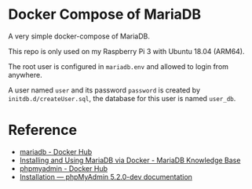 # Docker Compose of MariaDB

A very simple docker-compose of MariaDB.

This repo is only used on my Raspberry Pi 3 with Ubuntu 18.04 (ARM64).

The root user is configured in `mariadb.env` and allowed to login from anywhere.

A user named `user` and its password `password` is created by
`initdb.d/createUser.sql`, the database for this user is named `user_db`.

# Reference

* [mariadb - Docker Hub](https://hub.docker.com/_/mariadb)
* [Installing and Using MariaDB via Docker - MariaDB Knowledge Base](https://mariadb.com/kb/en/installing-and-using-mariadb-via-docker/)
* [phpmyadmin - Docker Hub](https://hub.docker.com/_/phpmyadmin)
* [Installation — phpMyAdmin 5.2.0-dev documentation](https://docs.phpmyadmin.net/en/latest/setup.html#installing-using-docker)

